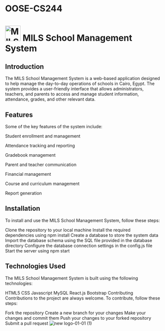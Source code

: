 # OOSE-CS244
# <img src="https://user-images.githubusercontent.com/67859541/236508956-c076fcfb-9833-4817-97e1-090865396f0e.png" alt="MILS School Management System" width="50"/> MILS School Management System
## Introduction

The MILS School Management System is a web-based application designed to help manage the day-to-day operations of schools in Cairo, Egypt. The system provides a user-friendly interface that allows administrators, teachers, and parents to access and manage student information, attendance, grades, and other relevant data.

## Features
Some of the key features of the system include:

Student enrollment and management

Attendance tracking and reporting

Gradebook management

Parent and teacher communication

Financial management

Course and curriculum management

Report generation

## Installation

To install and use the MILS School Management System, follow these steps:

Clone the repository to your local machine
Install the required dependencies using npm install
Create a database to store the system data
Import the database schema using the SQL file provided in the database directory
Configure the database connection settings in the config.js file
Start the server using npm start

## Technologies Used
The MILS School Management System is built using the following technologies:

HTML5
CSS
Javascript
MySQL
React.js
Bootstrap
Contributing
Contributions to the project are always welcome. To contribute, follow these steps:

Fork the repository
Create a new branch for your changes
Make your changes and commit them
Push your changes to your forked repository
Submit a pull request
![new logo-01-01 (1)](https://user-images.githubusercontent.com/67859541/236510645-5618f39a-3f3e-45c4-b2f2-ad532602a9f2.png)



